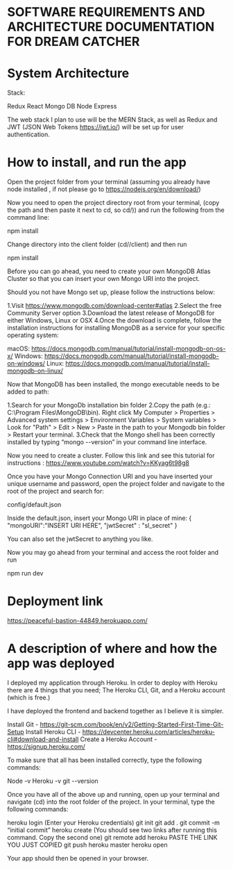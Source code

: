 # SOFTWARE REQUIREMENTS AND ARCHITECTURE DOCUMENTATION FOR DREAM CATCHER

# System Architecture

Stack:

Redux
React
Mongo DB
Node
Express

The web stack I plan to use will be the MERN Stack, as well as Redux and JWT
(JSON Web Tokens https://jwt.io/) will be set up for user authentication.

# How to install, and run the app

Open the project folder from your terminal (assuming you already have node installed
, if not please go to https://nodejs.org/en/download/)

Now you need to open the project directory root from your terminal,
(copy the path and then paste it next to cd, so cd/<pasted folder path>))
and run the following from the command line:


npm install

Change directory into the client folder 
(cd/<root folder>/client) and then run 

npm install

Before you can go ahead, you need to create your own MongoDB Atlas
Cluster so that you can insert your own Mongo URI into the project.

Should you not have Mongo set up, please follow the instructions below:

1.Visit https://www.mongodb.com/download-center#atlas
2.Select the free Community Server option
3.Download the latest release of MongoDB for either Windows, Linux or OSX
4.Once the download is complete, follow the installation instructions for installing
MongoDB as a service for your specific operating system:

 macOS:
 https://docs.mongodb.com/manual/tutorial/install-mongodb-on-os-x/
 Windows:
 https://docs.mongodb.com/manual/tutorial/install-mongodb-on-windows/
 Linux:
 https://docs.mongodb.com/manual/tutorial/install-mongodb-on-linux/

Now that MongoDB has been installed, the mongo executable needs to be added to path:

1.Search for your MongoDb installation bin folder 
2.Copy the path (e.g.: C:\Program Files\MongoDB\bin). Right click My Computer >
  Properties > Advanced system settings > Environment Variables > System
  variables > Look for "Path" > Edit > New > Paste in the path to your Mongodb
  bin folder > Restart your terminal. 
3.Check that the Mongo shell has been correctly installed by typing
  “mongo --version” in your command line interface.

Now you need to create a cluster. Follow this link and see this tutorial
for instructions : https://www.youtube.com/watch?v=KKyag6t98g8

Once you have your Mongo Connection URI and you have inserted your
unique username and password, open the project folder and navigate to the
root of the project and search for:

config/default.json

Inside the default.json, insert your Mongo URI in place of mine:
{
    "mongoURI":"INSERT URI HERE",
    "jwtSecret" : "sl_secret"
}

You can also set the jwtSecret to anything you like.

Now you may go ahead from your terminal and access the root folder and run 

npm run dev


# Deployment link

https://peaceful-bastion-44849.herokuapp.com/

# A description of where and how the app was deployed

I deployed my application through Heroku. In order to 
deploy with Heroku there are 4 things that you need;
The Heroku CLI, Git, and a Heroku account (which is free.)

I have deployed the frontend and backend together as I believe it
is simpler.

Install Git - https://git-scm.com/book/en/v2/Getting-Started-First-Time-Git-Setup
Install Heroku CLI - https://devcenter.heroku.com/articles/heroku-cli#download-and-install
Create a Heroku Account - https://signup.heroku.com/

To make sure that all has been installed correctly, type the following commands:

Node -v
Heroku -v
git --version

Once you have all of the above up and running, open up your terminal and navigate (cd) into
the root folder of the project. In your terminal, type the following commands:

heroku login (Enter your Heroku credentials)
git init
git add .
git commit -m “initial commit”
heroku create (You should see two links after running this command. Copy the second one)
git remote add heroku PASTE THE LINK YOU JUST COPIED
git push heroku master
heroku open

Your app should then be opened in your browser.




